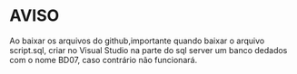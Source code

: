 # AVISO
 Ao baixar os arquivos do github,importante quando baixar o arquivo script.sql, 
 criar no Visual Studio na parte do sql server
 um banco dedados com o nome BD07, caso contrário não funcionará.
